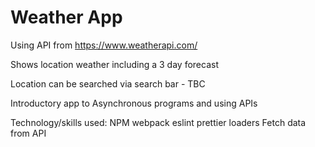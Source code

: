 # Weather App

Using API from https://www.weatherapi.com/

Shows location weather including a 3 day forecast

Location can be searched via search bar - TBC

Introductory app to Asynchronous programs and using APIs

Technology/skills used:
    NPM
        webpack
        eslint
        prettier
        loaders
    Fetch data from  API
    